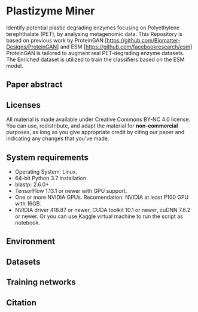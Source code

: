 # Plastizyme Miner
Identify potential plastic degrading enzymes focusing on Polyethylene terephthalate (PET), by analysing metagenomic data.
This Repository is based on previous work by ProteinGAN [https://github.com/Biomatter-Designs/ProteinGAN] and ESM [https://github.com/facebookresearch/esm]
ProteinGAN is tailored to augment real PET-degrading enzyme datasets.
The Enriched dataset is utilized to train the classifiers based on the ESM model. 
## Paper abstract

## Licenses

All material is made available under Creative Commons BY-NC 4.0 license. You can use, redistribute, 
and adapt the material for **non-commercial** purposes, as long as you give appropriate credit by citing our paper 
and indicating any changes that you've made.

## System requirements
- Operating System: Linux.
- 64-bit Python 3.7 installation.
- blastp: 2.6.0+
- TensorFlow 1.13.1 or newer with GPU support.
- One or more NVIDIA GPUs. Recomendation: NVIDIA at least P100 GPU with 16GB.
- NVIDIA driver 418.87 or newer, CUDA toolkit 10.1 or newer, cuDNN 7.6.2 or newer.
Or you can use Kaggle virtual machine to run the script as notebook.
## Environment



## Datasets



## Training networks





## Citation


